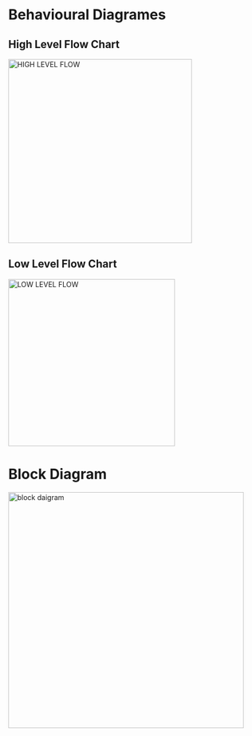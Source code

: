 # **Behavioural Diagrames**

## **High Level Flow Chart**

<img width="368" alt="HIGH LEVEL FLOW" src="https://user-images.githubusercontent.com/101239044/168117193-b49c3222-4c25-48c4-afbd-0c22109a2f5d.png">

## **Low Level Flow Chart**


<img width="334" alt="LOW LEVEL FLOW" src="https://user-images.githubusercontent.com/101239044/168117309-f353010b-1502-41a0-a115-097fcfcb09a2.png">



# **Block Diagram**

<img width="472" alt="block daigram" src="https://user-images.githubusercontent.com/101239044/168120057-794286a4-d0ed-4202-a2ab-f6a754c26a10.png">
